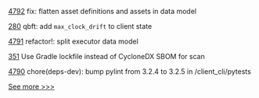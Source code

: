 
[4792](https://github.com/hyperledger/iroha/pull/4792) fix: flatten asset definitions and assets in data model

[280](https://github.com/hyperledger-labs/yui-ibc-solidity/pull/280) qbft: add `max_clock_drift` to client state

[4791](https://github.com/hyperledger/iroha/pull/4791) refactor!: split executor data model

[351](https://github.com/hyperledger/fabric-chaincode-java/pull/351) Use Gradle lockfile instead of CycloneDX SBOM for scan

[4790](https://github.com/hyperledger/iroha/pull/4790) chore(deps-dev): bump pylint from 3.2.4 to 3.2.5 in /client_cli/pytests


[See more >>>](https://start-here.hyperledger.org/pull-requests)
